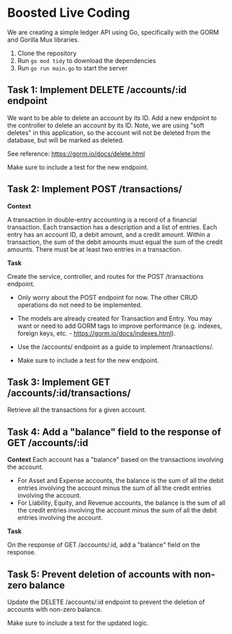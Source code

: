 # Boosted Live Coding

We are creating a simple ledger API using Go, specifically with the GORM and Gorilla Mux libraries.


1. Clone the repository
2. Run `go mod tidy` to download the dependencies
3. Run `go run main.go` to start the server


## Task 1: Implement DELETE /accounts/:id endpoint

We want to be able to delete an account by its ID. Add a new endpoint to the controller to delete an account by its ID.
Note, we are using "soft deletes" in this application, so the account will not be deleted from the database, but will be marked as deleted.

See reference: https://gorm.io/docs/delete.html

Make sure to include a test for the new endpoint.


## Task 2: Implement POST /transactions/

**Context**

A transaction in double-entry accounting is a record of a financial transaction. Each transaction has a description and a list of entries. Each entry has an account ID, a debit amount, and a credit amount. Within a transaction, the sum of the debit amounts must equal the sum of the credit amounts. There must be at least two entries in a transaction.

**Task**

Create the service, controller, and routes for the POST /transactions endpoint.

* Only worry about the POST endpoint for now. The other CRUD operations do not need to be implemented.

* The models are already created for Transaction and Entry. You may want or need to add GORM tags to improve performance (e.g. indexes, foreign keys, etc. - https://gorm.io/docs/indexes.html).

* Use the /accounts/ endpoint as a guide to implement /transactions/.

* Make sure to include a test for the new endpoint.


## Task 3: Implement GET /accounts/:id/transactions/

Retrieve all the transactions for a given account.


## Task 4: Add a "balance" field to the response of GET /accounts/:id

**Context**
Each account has a "balance" based on the transactions involving the account.

* For Asset and Expense accounts, the balance is the sum of all the debit entries involving the account minus the sum of all the credit entries involving the account.
* For Liability, Equity, and Revenue accounts, the balance is the sum of all the credit entries involving the account minus the sum of all the debit entries involving the account.

**Task**

On the response of GET /accounts/:id, add a "balance" field on the response.


## Task 5: Prevent deletion of accounts with non-zero balance

Update the DELETE /accounts/:id endpoint to prevent the deletion of accounts with non-zero balance.

Make sure to include a test for the updated logic.
